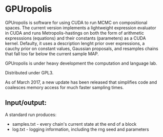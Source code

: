  
GPUropolis
==========

GPUropolis is software for using CUDA to run MCMC on compositional spaces. The current version implements a lightweight expression evaluator in CUDA and runs Metropolis-hastings on both the form of arithmetic expresssions (equations) and their constants (parameters) as a CUDA kernel. Defaulty, it uses a description lenght prior over expressions, a cauchy prior on constant values, Gaussian proposals, and resamples chains that fall too far below the current sample MAP. 

GPUropolis is under heavy development the computation and language lab. 

Distributed under GPL3.

As of March 2017, a new update has been released that simplifies code and coalesces memory access for much faster sampling times. 

Input/output:
------------
A standard run produces:
* samples.txt - every chain's current state at the end of a block
* log.txt - logging information, including the rng seed and parameters
		
